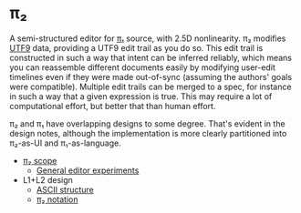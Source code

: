 # π₂
A semi-structured editor for [π₁](pi1.md) source, with 2.5D nonlinearity. π₂ modifies [UTF9](utf9.md) data, providing a UTF9 edit trail as you do so. This edit trail is constructed in such a way that intent can be inferred reliably, which means you can reassemble different documents easily by modifying user-edit timelines even if they were made out-of-sync (assuming the authors' goals were compatible). Multiple edit trails can be merged to a spec, for instance in such a way that a given expression is true. This may require a lot of computational effort, but better that than human effort.

π₂ and π₁ have overlapping designs to some degree. That's evident in the design notes, although the implementation is more clearly partitioned into π₂-as-UI and π₁-as-language.

+ [π₂ scope](pi2-scope.md)
  + [General editor experiments](../dev/editor-experiments.md)
+ L1+L2 design
  + [ASCII structure](pi2-ascii.md)
  + [π₂ notation](pi2-notation.md)
